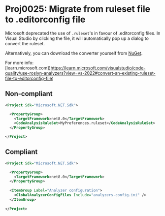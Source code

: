 # Proj0025: Migrate from ruleset file to .editorconfig file
Microsoft deprecated the use of `.ruleset`'s in favour of .editorconfig files.
In Visual Studio by clicking the file, it will automatically pop up a dialog to
convert the ruleset.

Alternatively, you can download the converter yourself from [NuGet](https://www.nuget.org/packages/Microsoft.CodeAnalysis.RulesetToEditorconfigConverter).

For more info: [learn.microsoft.com])https://learn.microsoft.com/visualstudio/code-quality/use-roslyn-analyzers?view=vs-2022#convert-an-existing-ruleset-file-to-editorconfig-file)

## Non-compliant
``` xml
<Project Sdk="Microsoft.NET.Sdk">

  <PropertyGroup>
    <TargetFramework>net8.0</TargetFramework>
    <CodeAnalysisRuleSet>MyPreferences.ruleset</CodeAnalysisRuleSet>
  </PropertyGroup>

</Project>
```

## Compliant
``` xml
<Project Sdk="Microsoft.NET.Sdk">

  <PropertyGroup>
    <TargetFramework>net8.0</TargetFramework>
  </PropertyGroup>
  
  <ItemGroup Label="Analyzer configuration">
    <GlobalAnalyzerConfigFiles Include="analyzers-config.ini" />
  </ItemGroup>
  
</Project>
```
